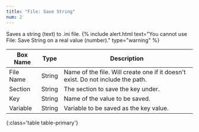 ```yaml
---
title: "File: Save String"
num: 2
---
```


Saves a string (text) to .ini file.
{% include alert.html text="You cannot use File: Save String on a real value (number)." type="warning" %} 

| Box Name | Type | Description | 
|-------|--------|--------
|File Name|	String	|Name of the file. Will create one if it doesn't exist. Do not include the path.
|Section|	String|	The section to save the key under.
|Key	|String	|Name of the value to be saved.
|Variable|	String|	Variable to be saved as the key value.
{:class='table table-primary'}









